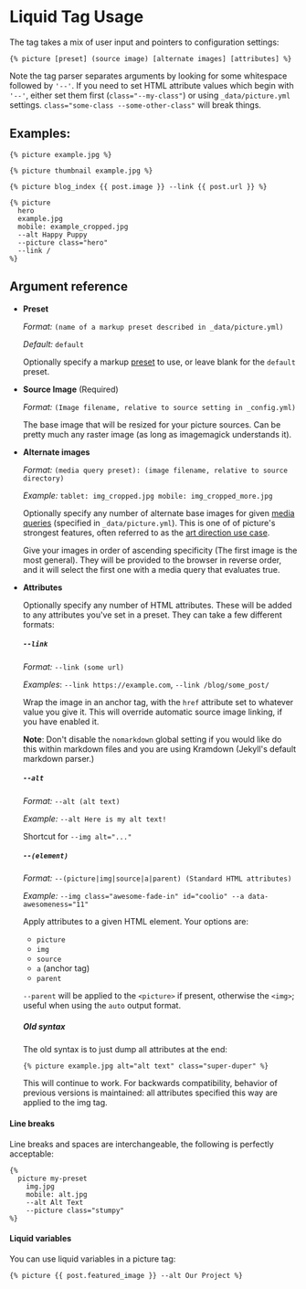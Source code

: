 # Liquid Tag Usage

The tag takes a mix of user input and pointers to configuration settings:

`{% picture [preset] (source image) [alternate images] [attributes] %}`

Note the tag parser separates arguments by looking for some whitespace followed by `'--'`. If you
need to set HTML attribute values which begin with `'--'`, either set them first
(`class="--my-class"`) or using `_data/picture.yml` settings. `class="some-class
--some-other-class"` will break things.  

## Examples:

`{% picture example.jpg %}`

`{% picture thumbnail example.jpg %}`

`{% picture blog_index {{ post.image }} --link {{ post.url }} %}`

```
{% picture 
  hero 
  example.jpg 
  mobile: example_cropped.jpg 
  --alt Happy Puppy 
  --picture class="hero" 
  --link /
%}
```

## Argument reference

* **Preset**

  *Format:* `(name of a markup preset described in _data/picture.yml)`

  *Default:* `default`

  Optionally specify a markup [preset](https://github.com/rbuchberger/jekyll_picture_tag/wiki/Writing-Presets) to use, or leave blank for the `default` preset.

* **Source Image** (Required)

  *Format:* `(Image filename, relative to source setting in _config.yml)`

  The base image that will be resized for your picture sources. Can be pretty much any raster image (as long as imagemagick understands it).

* **Alternate images**

    *Format:* `(media query preset): (image filename, relative to source directory)`

    *Example:* `tablet: img_cropped.jpg mobile: img_cropped_more.jpg`

  Optionally specify any number of alternate base images for given [media queries](#media-presets)
  (specified in `_data/picture.yml`). This is one of of picture's strongest features, often referred
  to as the [art direction use case](http://usecases.responsiveimages.org/#art-direction).

  Give your images in order of ascending specificity (The first image is the most general). They will
  be provided to the browser in reverse order, and it will select the first one with a media query
  that evaluates true.

* **Attributes**

  Optionally specify any number of HTML attributes. These will be added to any attributes you've
  set in a preset. They can take a few different formats:

  ##### `--link`

  *Format:* `--link (some url)`

  *Examples*: `--link https://example.com`, `--link /blog/some_post/`

    Wrap the image in an anchor tag, with the `href` attribute set to whatever value you give it.
    This will override automatic source image linking, if you have enabled it.

    **Note**: Don't disable the `nomarkdown` global setting if you would like do this within markdown
    files and you are using Kramdown (Jekyll's default markdown parser.)
  ##### `--alt`
  
  *Format:* `--alt (alt text)`

  *Example:* `--alt Here is my alt text!`

  Shortcut for `--img alt="..."`
  
  ##### `--(element)`

  *Format:* `--(picture|img|source|a|parent) (Standard HTML attributes)`

  *Example:* `--img class="awesome-fade-in" id="coolio" --a data-awesomeness="11"`

  Apply attributes to a given HTML element. Your options are:

  * `picture`
  * `img`
  * `source`
  * `a` (anchor tag)
  * `parent`

  `--parent` will be applied to the `<picture>` if present, otherwise the `<img>`; useful when using
    the `auto` output format.

  ##### Old syntax

  The old syntax is to just dump all attributes at the end:

  `{% picture example.jpg alt="alt text" class="super-duper" %}`

  This will continue to work. For backwards compatibility, behavior of previous versions is
  maintained: all attributes specified this way are applied to the img tag.

#### Line breaks
Line breaks and spaces are interchangeable, the following is perfectly acceptable:

```
{%
  picture my-preset
    img.jpg
    mobile: alt.jpg
    --alt Alt Text
    --picture class="stumpy"
%}
```
#### Liquid variables

You can use liquid variables in a picture tag:

`{% picture {{ post.featured_image }} --alt Our Project %}`
